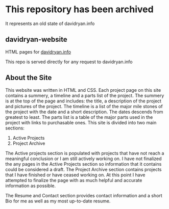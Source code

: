 # This repository has been archived
It represents an old state of davidryan.info

## davidryan-website
HTML pages for [davidryan.info](davidryan.info)

This repo is served directly for any request to davidryan.info


## About the Site

This website was written in HTML and CSS. Each project page on this site contains a summery, a timeline and a
parts
list of the project. The summery is at the top of the page and includes: the title, a description of the project
and
pictures of the project. The timeline is a list of the major mile stones of the project with the date and a short
description. The dates descends from greatest to least. The parts list is a table of the major parts used in the
project with links to purchasable ones.
This site is divided into two main sections:

1. Active Projects
2. Project Archive

The Active projects section is populated with projects that have not reach a meaningful conclusion or I am
still actively working on. I have not finalized the any pages in the Active Projects section so information that it
contains could be considered a draft.
The Project Archive section contains projects that I have finished or have ceased working on. At this point I have attempted to finalize the page with as much helpful and accurate information as possible.

The Resume and Contact section provides contact information and a short Bio for me as well as my most up-to-date resume.
